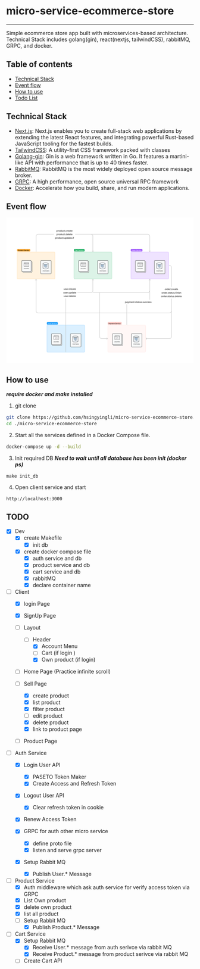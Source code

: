 # micro-service-ecommerce-store
--- 
Simple ecommerce store app built with microservices-based architecture. Technical Stack includes golang(gin), react(nextjs, tailwindCSS), rabbitMQ, GRPC, and docker.

## Table of contents
* [Technical Stack](#technical-stack)
* [Event flow](#event-flow)
* [How to use](#how-to-use)
* [Todo List](#todo)

## Technical Stack 
* [Next.js](https://nextjs.org/): Next.js enables you to create full-stack web applications by extending the latest React features, and integrating powerful Rust-based JavaScript tooling for the fastest builds.
* [TailwindCSS](https://tailwindcss.com/): A utility-first CSS framework packed with classes
* [Golang-gin](https://github.com/gin-gonic/gin): Gin is a web framework written in Go. It features a martini-like API with performance that is up to 40 times faster.
* [RabbitMQ](https://www.rabbitmq.com/): RabbitMQ is the most widely deployed open source message broker.
* [GRPC](https://grpc.io/): A high performance, open source universal RPC framework
* [Docker](https://www.docker.com/): Accelerate how you build, share, and run modern applications.

## Event flow 
![Event flow](./public/eventflow.png)

## How to use
***require docker and make installed***

1. git clone 

```sh
git clone https://github.com/hsingyingli/micro-service-ecommerce-store.git
cd ./micro-service-ecommerce-store
```
2. Start all the services defined in a Docker Compose file.

```sh
docker-compose up -d --build
```

3. Init required DB
***Need to wait until all database has been init (docker ps)***

```
make init_db
```

4. Open client service and start
```
http://localhost:3000
```

## TODO
- [x] Dev
    - [x] create Makefile
        - [x] init db

    - [x] create docker compose file
        - [x] auth service and db
        - [x] product service and db
        - [x] cart service and db
        - [x] rabbitMQ 
        - [x] declare container name

- [ ] Client
    - [x] login Page
    - [x] SignUp Page
    - [ ] Layout
        - [ ] Header
            - [x] Account Menu
            - [ ] Cart (if login      )
            - [x] Own product (if login)
    - [ ] Home Page (Practice infinite scroll)
    - [ ] Sell Page
        - [x] create product 
        - [x] list product 
        - [x] filter product
        - [ ] edit product
        - [x] delete product 
        - [x] link to product page
    - [ ] Product Page 
        

- [ ] Auth Service 
    - [x] Login User API
        - [x] PASETO Token Maker
        - [x] Create Access and Refresh Token
        
    - [x] Logout User API
        - [x] Clear refresh token in cookie

    - [x] Renew Access Token

    - [x] GRPC for auth other micro service
        - [x] define proto file
        - [x] listen and serve grpc server

    - [x] Setup Rabbit MQ
        - [x] Publish User.* Message

- [ ] Product Service
    - [x] Auth middleware which ask auth service for verify access token via GRPC 
    - [x] List Own product 
    - [x] delete own product
    - [x] list all product 
    - [ ] Setup Rabbit MQ
        - [x] Publish Product.* Message

- [ ] Cart Service 
    - [x] Setup Rabbit MQ
        - [x] Receive User.* message from auth serivce via rabbit MQ
        - [x] Receive Product.* message from product serivce via rabbit MQ

    - [ ] Create Cart API
